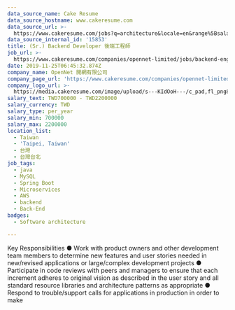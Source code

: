 ```yaml
---
data_source_name: Cake Resume
data_source_hostname: www.cakeresume.com
data_source_url: >-
  https://www.cakeresume.com/jobs?q=architecture&locale=en&range%5Bsalary_range%5D%5Bmin%5D=1000000&page=4
data_source_internal_id: '15853'
title: (Sr.) Backend Developer 後端工程師
job_url: >-
  https://www.cakeresume.com/companies/opennet-limited/jobs/backend-engineer-backend-engineer-c8ad8f
date: 2019-11-25T06:45:32.874Z
company_name: OpenNet 開網有限公司
company_page_url: 'https://www.cakeresume.com/companies/opennet-limited'
company_logo_url: >-
  https://media.cakeresume.com/image/upload/s---KIdOoH---/c_pad,fl_png8,h_200,w_200/v1574663536/bzaybcelyff1kqaqhhmr.png
salary_text: TWD700000 - TWD2200000
salary_currency: TWD
salary_type: per_year
salary_min: 700000
salary_max: 2200000
location_list:
  - Taiwan
  - 'Taipei, Taiwan'
  - 台灣
  - 台灣台北
job_tags:
  - java
  - MySQL
  - Spring Boot
  - Microservices
  - AWS
  - backend
  - Back-End
badges:
  - Software architecture

---
```


Key Responsibilities ● Work with product owners and other development team members to determine new features and user stories needed in new/revised applications or large/complex development projects ● Participate in code reviews with peers and managers to ensure that each increment adheres to original vision as described in the user story and all standard resource libraries and architecture patterns as appropriate ● Respond to trouble/support calls for applications in production in order to make